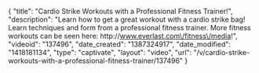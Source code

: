 {
    "title": "Cardio Strike Workouts with a Professional Fitness Trainer!",
    "description": "Learn how to get a great workout with a cardio strike bag! Learn techniques and form from a professional fitness trainer. More fitness workouts can be seen here: http:\/\/www.everlast.com\/fitness\/media!",
    "videoid": "137496",
    "date_created": "1387324917",
    "date_modified": "1418181134",
    "type": "captivate",
    "layout": "video",
    "url": "\/v\/cardio-strike-workouts-with-a-professional-fitness-trainer\/137496"
}
